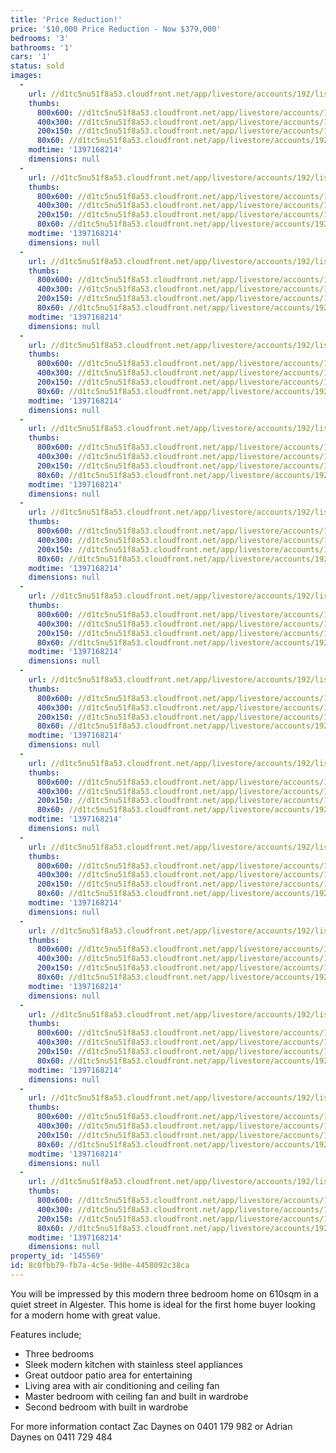 ```yaml
---
title: 'Price Reduction!'
price: '$10,000 Price Reduction - Now $379,000'
bedrooms: '3'
bathrooms: '1'
cars: '1'
status: sold
images:
  -
    url: //d1tc5nu51f8a53.cloudfront.net/app/livestore/accounts/192/listings/98009/images/105651765-1_8472843361_20140411041102.jpg
    thumbs:
      800x600: //d1tc5nu51f8a53.cloudfront.net/app/livestore/accounts/192/listings/98009/images/105651765-1_8472843361_20140411041102_800x600.jpg
      400x300: //d1tc5nu51f8a53.cloudfront.net/app/livestore/accounts/192/listings/98009/images/105651765-1_8472843361_20140411041102_400x300.jpg
      200x150: //d1tc5nu51f8a53.cloudfront.net/app/livestore/accounts/192/listings/98009/images/105651765-1_8472843361_20140411041102_200x150.jpg
      80x60: //d1tc5nu51f8a53.cloudfront.net/app/livestore/accounts/192/listings/98009/images/105651765-1_8472843361_20140411041102_80x60.jpg
    modtime: '1397168214'
    dimensions: null
  -
    url: //d1tc5nu51f8a53.cloudfront.net/app/livestore/accounts/192/listings/98009/images/105651765-2_7599008000_20140411041100.jpg
    thumbs:
      800x600: //d1tc5nu51f8a53.cloudfront.net/app/livestore/accounts/192/listings/98009/images/105651765-2_7599008000_20140411041100_800x600.jpg
      400x300: //d1tc5nu51f8a53.cloudfront.net/app/livestore/accounts/192/listings/98009/images/105651765-2_7599008000_20140411041100_400x300.jpg
      200x150: //d1tc5nu51f8a53.cloudfront.net/app/livestore/accounts/192/listings/98009/images/105651765-2_7599008000_20140411041100_200x150.jpg
      80x60: //d1tc5nu51f8a53.cloudfront.net/app/livestore/accounts/192/listings/98009/images/105651765-2_7599008000_20140411041100_80x60.jpg
    modtime: '1397168214'
    dimensions: null
  -
    url: //d1tc5nu51f8a53.cloudfront.net/app/livestore/accounts/192/listings/98009/images/105651765-3_6055166815_20140411041100.jpg
    thumbs:
      800x600: //d1tc5nu51f8a53.cloudfront.net/app/livestore/accounts/192/listings/98009/images/105651765-3_6055166815_20140411041100_800x600.jpg
      400x300: //d1tc5nu51f8a53.cloudfront.net/app/livestore/accounts/192/listings/98009/images/105651765-3_6055166815_20140411041100_400x300.jpg
      200x150: //d1tc5nu51f8a53.cloudfront.net/app/livestore/accounts/192/listings/98009/images/105651765-3_6055166815_20140411041100_200x150.jpg
      80x60: //d1tc5nu51f8a53.cloudfront.net/app/livestore/accounts/192/listings/98009/images/105651765-3_6055166815_20140411041100_80x60.jpg
    modtime: '1397168214'
    dimensions: null
  -
    url: //d1tc5nu51f8a53.cloudfront.net/app/livestore/accounts/192/listings/98009/images/105651765-4_1063251085_20140411041059.jpg
    thumbs:
      800x600: //d1tc5nu51f8a53.cloudfront.net/app/livestore/accounts/192/listings/98009/images/105651765-4_1063251085_20140411041059_800x600.jpg
      400x300: //d1tc5nu51f8a53.cloudfront.net/app/livestore/accounts/192/listings/98009/images/105651765-4_1063251085_20140411041059_400x300.jpg
      200x150: //d1tc5nu51f8a53.cloudfront.net/app/livestore/accounts/192/listings/98009/images/105651765-4_1063251085_20140411041059_200x150.jpg
      80x60: //d1tc5nu51f8a53.cloudfront.net/app/livestore/accounts/192/listings/98009/images/105651765-4_1063251085_20140411041059_80x60.jpg
    modtime: '1397168214'
    dimensions: null
  -
    url: //d1tc5nu51f8a53.cloudfront.net/app/livestore/accounts/192/listings/98009/images/105651765-5_4727373319_20140411041100.jpg
    thumbs:
      800x600: //d1tc5nu51f8a53.cloudfront.net/app/livestore/accounts/192/listings/98009/images/105651765-5_4727373319_20140411041100_800x600.jpg
      400x300: //d1tc5nu51f8a53.cloudfront.net/app/livestore/accounts/192/listings/98009/images/105651765-5_4727373319_20140411041100_400x300.jpg
      200x150: //d1tc5nu51f8a53.cloudfront.net/app/livestore/accounts/192/listings/98009/images/105651765-5_4727373319_20140411041100_200x150.jpg
      80x60: //d1tc5nu51f8a53.cloudfront.net/app/livestore/accounts/192/listings/98009/images/105651765-5_4727373319_20140411041100_80x60.jpg
    modtime: '1397168214'
    dimensions: null
  -
    url: //d1tc5nu51f8a53.cloudfront.net/app/livestore/accounts/192/listings/98009/images/105651765-6_3421821510_20140411041105.jpg
    thumbs:
      800x600: //d1tc5nu51f8a53.cloudfront.net/app/livestore/accounts/192/listings/98009/images/105651765-6_3421821510_20140411041105_800x600.jpg
      400x300: //d1tc5nu51f8a53.cloudfront.net/app/livestore/accounts/192/listings/98009/images/105651765-6_3421821510_20140411041105_400x300.jpg
      200x150: //d1tc5nu51f8a53.cloudfront.net/app/livestore/accounts/192/listings/98009/images/105651765-6_3421821510_20140411041105_200x150.jpg
      80x60: //d1tc5nu51f8a53.cloudfront.net/app/livestore/accounts/192/listings/98009/images/105651765-6_3421821510_20140411041105_80x60.jpg
    modtime: '1397168214'
    dimensions: null
  -
    url: //d1tc5nu51f8a53.cloudfront.net/app/livestore/accounts/192/listings/98009/images/105651765-7_9137406089_20140411041104.jpg
    thumbs:
      800x600: //d1tc5nu51f8a53.cloudfront.net/app/livestore/accounts/192/listings/98009/images/105651765-7_9137406089_20140411041104_800x600.jpg
      400x300: //d1tc5nu51f8a53.cloudfront.net/app/livestore/accounts/192/listings/98009/images/105651765-7_9137406089_20140411041104_400x300.jpg
      200x150: //d1tc5nu51f8a53.cloudfront.net/app/livestore/accounts/192/listings/98009/images/105651765-7_9137406089_20140411041104_200x150.jpg
      80x60: //d1tc5nu51f8a53.cloudfront.net/app/livestore/accounts/192/listings/98009/images/105651765-7_9137406089_20140411041104_80x60.jpg
    modtime: '1397168214'
    dimensions: null
  -
    url: //d1tc5nu51f8a53.cloudfront.net/app/livestore/accounts/192/listings/98009/images/105651765-8_6028037472_20140411041103.jpg
    thumbs:
      800x600: //d1tc5nu51f8a53.cloudfront.net/app/livestore/accounts/192/listings/98009/images/105651765-8_6028037472_20140411041103_800x600.jpg
      400x300: //d1tc5nu51f8a53.cloudfront.net/app/livestore/accounts/192/listings/98009/images/105651765-8_6028037472_20140411041103_400x300.jpg
      200x150: //d1tc5nu51f8a53.cloudfront.net/app/livestore/accounts/192/listings/98009/images/105651765-8_6028037472_20140411041103_200x150.jpg
      80x60: //d1tc5nu51f8a53.cloudfront.net/app/livestore/accounts/192/listings/98009/images/105651765-8_6028037472_20140411041103_80x60.jpg
    modtime: '1397168214'
    dimensions: null
  -
    url: //d1tc5nu51f8a53.cloudfront.net/app/livestore/accounts/192/listings/98009/images/105651765-9_2891987767_20140411041104.jpg
    thumbs:
      800x600: //d1tc5nu51f8a53.cloudfront.net/app/livestore/accounts/192/listings/98009/images/105651765-9_2891987767_20140411041104_800x600.jpg
      400x300: //d1tc5nu51f8a53.cloudfront.net/app/livestore/accounts/192/listings/98009/images/105651765-9_2891987767_20140411041104_400x300.jpg
      200x150: //d1tc5nu51f8a53.cloudfront.net/app/livestore/accounts/192/listings/98009/images/105651765-9_2891987767_20140411041104_200x150.jpg
      80x60: //d1tc5nu51f8a53.cloudfront.net/app/livestore/accounts/192/listings/98009/images/105651765-9_2891987767_20140411041104_80x60.jpg
    modtime: '1397168214'
    dimensions: null
  -
    url: //d1tc5nu51f8a53.cloudfront.net/app/livestore/accounts/192/listings/98009/images/105651765-10_8826238984_20140411041104.jpg
    thumbs:
      800x600: //d1tc5nu51f8a53.cloudfront.net/app/livestore/accounts/192/listings/98009/images/105651765-10_8826238984_20140411041104_800x600.jpg
      400x300: //d1tc5nu51f8a53.cloudfront.net/app/livestore/accounts/192/listings/98009/images/105651765-10_8826238984_20140411041104_400x300.jpg
      200x150: //d1tc5nu51f8a53.cloudfront.net/app/livestore/accounts/192/listings/98009/images/105651765-10_8826238984_20140411041104_200x150.jpg
      80x60: //d1tc5nu51f8a53.cloudfront.net/app/livestore/accounts/192/listings/98009/images/105651765-10_8826238984_20140411041104_80x60.jpg
    modtime: '1397168214'
    dimensions: null
  -
    url: //d1tc5nu51f8a53.cloudfront.net/app/livestore/accounts/192/listings/98009/images/105651765-11_5768484604_20140411041108.jpg
    thumbs:
      800x600: //d1tc5nu51f8a53.cloudfront.net/app/livestore/accounts/192/listings/98009/images/105651765-11_5768484604_20140411041108_800x600.jpg
      400x300: //d1tc5nu51f8a53.cloudfront.net/app/livestore/accounts/192/listings/98009/images/105651765-11_5768484604_20140411041108_400x300.jpg
      200x150: //d1tc5nu51f8a53.cloudfront.net/app/livestore/accounts/192/listings/98009/images/105651765-11_5768484604_20140411041108_200x150.jpg
      80x60: //d1tc5nu51f8a53.cloudfront.net/app/livestore/accounts/192/listings/98009/images/105651765-11_5768484604_20140411041108_80x60.jpg
    modtime: '1397168214'
    dimensions: null
  -
    url: //d1tc5nu51f8a53.cloudfront.net/app/livestore/accounts/192/listings/98009/images/105651765-12_7953940993_20140411041108.jpg
    thumbs:
      800x600: //d1tc5nu51f8a53.cloudfront.net/app/livestore/accounts/192/listings/98009/images/105651765-12_7953940993_20140411041108_800x600.jpg
      400x300: //d1tc5nu51f8a53.cloudfront.net/app/livestore/accounts/192/listings/98009/images/105651765-12_7953940993_20140411041108_400x300.jpg
      200x150: //d1tc5nu51f8a53.cloudfront.net/app/livestore/accounts/192/listings/98009/images/105651765-12_7953940993_20140411041108_200x150.jpg
      80x60: //d1tc5nu51f8a53.cloudfront.net/app/livestore/accounts/192/listings/98009/images/105651765-12_7953940993_20140411041108_80x60.jpg
    modtime: '1397168214'
    dimensions: null
  -
    url: //d1tc5nu51f8a53.cloudfront.net/app/livestore/accounts/192/listings/98009/images/105651765-13_3993732026_20140411041109.jpg
    thumbs:
      800x600: //d1tc5nu51f8a53.cloudfront.net/app/livestore/accounts/192/listings/98009/images/105651765-13_3993732026_20140411041109_800x600.jpg
      400x300: //d1tc5nu51f8a53.cloudfront.net/app/livestore/accounts/192/listings/98009/images/105651765-13_3993732026_20140411041109_400x300.jpg
      200x150: //d1tc5nu51f8a53.cloudfront.net/app/livestore/accounts/192/listings/98009/images/105651765-13_3993732026_20140411041109_200x150.jpg
      80x60: //d1tc5nu51f8a53.cloudfront.net/app/livestore/accounts/192/listings/98009/images/105651765-13_3993732026_20140411041109_80x60.jpg
    modtime: '1397168214'
    dimensions: null
  -
    url: //d1tc5nu51f8a53.cloudfront.net/app/livestore/accounts/192/listings/98009/images/105651765-15_5355777983_20140411041108.jpg
    thumbs:
      800x600: //d1tc5nu51f8a53.cloudfront.net/app/livestore/accounts/192/listings/98009/images/105651765-15_5355777983_20140411041108_800x600.jpg
      400x300: //d1tc5nu51f8a53.cloudfront.net/app/livestore/accounts/192/listings/98009/images/105651765-15_5355777983_20140411041108_400x300.jpg
      200x150: //d1tc5nu51f8a53.cloudfront.net/app/livestore/accounts/192/listings/98009/images/105651765-15_5355777983_20140411041108_200x150.jpg
      80x60: //d1tc5nu51f8a53.cloudfront.net/app/livestore/accounts/192/listings/98009/images/105651765-15_5355777983_20140411041108_80x60.jpg
    modtime: '1397168214'
    dimensions: null
property_id: '145569'
id: 8c0fbb79-fb7a-4c5e-9d0e-4458092c38ca
---
```

You will be impressed by this modern three bedroom home on 610sqm in a quiet street in Algester.
This home is ideal for the first home buyer looking for a modern home with great value.

Features include;
*  Three bedrooms
*  Sleek modern kitchen with stainless steel appliances
*  Great outdoor patio area for entertaining
*  Living area with air conditioning and ceiling fan
*  Master bedroom with ceiling fan and built in wardrobe
*  Second bedroom with built in wardrobe

For more information contact Zac Daynes on 0401 179 982 or Adrian Daynes on 0411 729 484